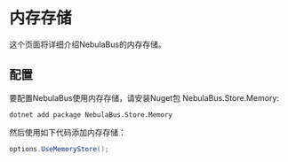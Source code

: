 # 内存存储
这个页面将详细介绍NebulaBus的内存存储。

## 配置
要配置NebulaBus使用内存存储，请安装Nuget包 NebulaBus.Store.Memory:

```shell
dotnet add package NebulaBus.Store.Memory
```

然后使用如下代码添加内存存储：
```csharp
options.UseMemoryStore();
```
